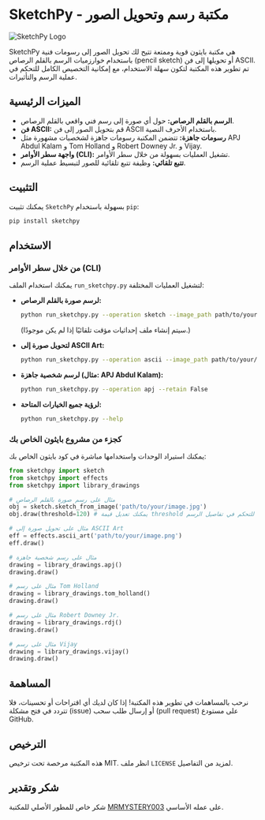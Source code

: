 # SketchPy - مكتبة رسم وتحويل الصور

![SketchPy Logo](https://raw.githubusercontent.com/MRMYSTERY003/sketchpy/main/assets/logo.png)

SketchPy هي مكتبة بايثون قوية وممتعة تتيح لك تحويل الصور إلى رسومات فنية باستخدام خوارزميات الرسم بالقلم الرصاص (pencil sketch) أو تحويلها إلى فن ASCII. تم تطوير هذه المكتبة لتكون سهلة الاستخدام، مع إمكانية التخصيص الكامل للتحكم في عملية الرسم والتأثيرات.

## الميزات الرئيسية

*   **الرسم بالقلم الرصاص:** حول أي صورة إلى رسم فني واقعي بالقلم الرصاص.
*   **فن ASCII:** قم بتحويل الصور إلى فن ASCII باستخدام الأحرف النصية.
*   **رسومات جاهزة:** تتضمن المكتبة رسومات جاهزة لشخصيات مشهورة مثل APJ Abdul Kalam و Tom Holland و Robert Downey Jr. و Vijay.
*   **واجهة سطر الأوامر (CLI):** تشغيل العمليات بسهولة من خلال سطر الأوامر.
*   **تتبع تلقائي:** وظيفة تتبع تلقائية للصور لتبسيط عملية الرسم.

## التثبيت

يمكنك تثبيت `SketchPy` بسهولة باستخدام `pip`:

```bash
pip install sketchpy
```

## الاستخدام

### من خلال سطر الأوامر (CLI)

يمكنك استخدام الملف `run_sketchpy.py` لتشغيل العمليات المختلفة:

*   **لرسم صورة بالقلم الرصاص:**
    ```bash
    python run_sketchpy.py --operation sketch --image_path path/to/your/image.jpg --save True --retain False
    ```
    (سيتم إنشاء ملف إحداثيات مؤقت تلقائيًا إذا لم يكن موجودًا.)

*   **لتحويل صورة إلى ASCII Art:**
    ```bash
    python run_sketchpy.py --operation ascii --image_path path/to/your/image.png --save True
    ```

*   **لرسم شخصية جاهزة (مثال: APJ Abdul Kalam):**
    ```bash
    python run_sketchpy.py --operation apj --retain False
    ```

*   **لرؤية جميع الخيارات المتاحة:**
    ```bash
    python run_sketchpy.py --help
    ```

### كجزء من مشروع بايثون الخاص بك

يمكنك استيراد الوحدات واستخدامها مباشرة في كود بايثون الخاص بك:

```python
from sketchpy import sketch
from sketchpy import effects
from sketchpy import library_drawings

# مثال على رسم صورة بالقلم الرصاص
obj = sketch.sketch_from_image('path/to/your/image.jpg')
obj.draw(threshold=120) # يمكنك تعديل قيمة threshold للتحكم في تفاصيل الرسم

# مثال على تحويل صورة إلى ASCII Art
eff = effects.ascii_art('path/to/your/image.png')
eff.draw()

# مثال على رسم شخصية جاهزة
drawing = library_drawings.apj()
drawing.draw()

# مثال على رسم Tom Holland
drawing = library_drawings.tom_holland()
drawing.draw()

# مثال على رسم Robert Downey Jr.
drawing = library_drawings.rdj()
drawing.draw()

# مثال على رسم Vijay
drawing = library_drawings.vijay()
drawing.draw()
```

## المساهمة

نرحب بالمساهمات في تطوير هذه المكتبة! إذا كان لديك أي اقتراحات أو تحسينات، فلا تتردد في فتح مشكلة (issue) أو إرسال طلب سحب (pull request) على مستودع GitHub.

## الترخيص

هذه المكتبة مرخصة تحت ترخيص MIT. انظر ملف `LICENSE` لمزيد من التفاصيل.

## شكر وتقدير

شكر خاص للمطور الأصلي للمكتبة [MRMYSTERY003](https://github.com/MRMYSTERY003/sketchpy) على عمله الأساسي.
